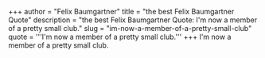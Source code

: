 +++
author = "Felix Baumgartner"
title = "the best Felix Baumgartner Quote"
description = "the best Felix Baumgartner Quote: I'm now a member of a pretty small club."
slug = "im-now-a-member-of-a-pretty-small-club"
quote = '''I'm now a member of a pretty small club.'''
+++
I'm now a member of a pretty small club.

